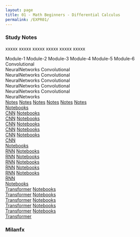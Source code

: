 ```yaml
---
layout: page
title: 01 - Math Beginners - Differential Calculus
permalink: /EXPR01/
---
```


<h3>Study Notes</h3>

xxxxx xxxxx xxxxx xxxxx xxxxx xxxxx

<div>
  <span class="btn modu0">Module-1</span>
  <span class="btn modu0">Module-2</span>
  <span class="btn modu0">Module-3</span>
  <span class="btn modu0">Module-4</span>
  <span class="btn modu0">Module-5</span>
  <span class="btn modu0">Module-6</span>
</div>

<div>
  <span class="btn modu1">Convolutional<br>NeuralNetworks</span>
  <span class="btn modu1">Convolutional<br>NeuralNetworks</span>
  <span class="btn modu1">Convolutional<br>NeuralNetworks</span>
  <span class="btn modu1">Convolutional<br>NeuralNetworks</span>
  <span class="btn modu1">Convolutional<br>NeuralNetworks</span>
  <span class="btn modu1">Convolutional<br>NeuralNetworks</span>
</div>

<div>
  <a href="/03-MSDS-Courses/MSDS01/M1/" class="btn modu2">Notes</a>
  <a href="/03-MSDS-Courses/MSDS01/M2/" class="btn modu2">Notes</a>
  <a href="/03-MSDS-Courses/MSDS01/M3/" class="btn modu2">Notes</a>
  <a href="/03-MSDS-Courses/MSDS01/M4/" class="btn modu2">Notes</a>
  <a href="/03-MSDS-Courses/MSDS01/M5/" class="btn modu2">Notes</a>
  <a href="/03-MSDS-Courses/MSDS01/M6/" class="btn modu2">Notes</a>
</div>

<div>
  <a href="/03-MSDS-Courses/MSDS01/M1/" class="btn modu3">Notebooks<br>CNN</a>
  <a href="/03-MSDS-Courses/MSDS01/M1/" class="btn modu3">Notebooks<br>CNN</a>
  <a href="/03-MSDS-Courses/MSDS01/M2/" class="btn modu3">Notebooks<br>CNN</a>
  <a href="/03-MSDS-Courses/MSDS01/M2/" class="btn modu3">Notebooks<br>CNN</a>
  <a href="/03-MSDS-Courses/MSDS01/M2/" class="btn modu3">Notebooks<br>CNN</a>
  <a href="/03-MSDS-Courses/MSDS01/M1/" class="btn modu3">Notebooks<br>CNN</a>
</div>

<div>
  <a href="/03-MSDS-Courses/MSDS01/M1/" class="btn modu4">Notebooks<br>RNN</a>
  <a href="/03-MSDS-Courses/MSDS01/M1/" class="btn modu4">Notebooks<br>RNN</a>
  <a href="/03-MSDS-Courses/MSDS01/M2/" class="btn modu4">Notebooks<br>RNN</a>
  <a href="/03-MSDS-Courses/MSDS01/M2/" class="btn modu4">Notebooks<br>RNN</a>
  <a href="/03-MSDS-Courses/MSDS01/M2/" class="btn modu4">Notebooks<br>RNN</a>
  <a href="/03-MSDS-Courses/MSDS01/M1/" class="btn modu4">Notebooks<br>RNN</a>
</div>

<div>
  <a href="/03-MSDS-Courses/MSDS01/M1/" class="btn modu4">Notebooks<br>Transformer</a>
  <a href="/03-MSDS-Courses/MSDS01/M1/" class="btn modu4">Notebooks<br>Transformer</a>
  <a href="/03-MSDS-Courses/MSDS01/M2/" class="btn modu4">Notebooks<br>Transformer</a>
  <a href="/03-MSDS-Courses/MSDS01/M2/" class="btn modu4">Notebooks<br>Transformer</a>
  <a href="/03-MSDS-Courses/MSDS01/M2/" class="btn modu4">Notebooks<br>Transformer</a>
  <a href="/03-MSDS-Courses/MSDS01/M1/" class="btn modu4">Notebooks<br>Transformer</a>
</div>

<h3>Milanfx</h3>